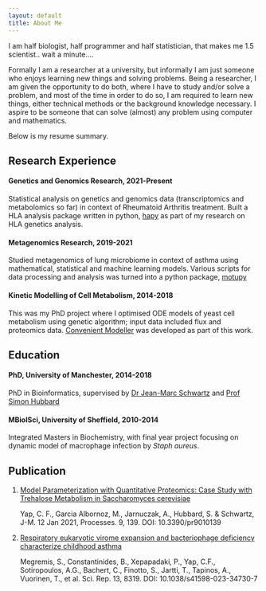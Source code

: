 ```yaml
---
layout: default
title: About Me
---
```


I am half biologist, half programmer and half statistician, that makes me 1.5 scientist.. wait a minute.... 

Formally I am a researcher at a university, but informally I am just someone who enjoys learning new things and solving problems. Being a researcher, I am given the opportunity to do both, where I have to study and/or solve a problem, and most of the time in order to do so, I am required to learn new things, either technical methods or the background knowledge necessary. I aspire to be someone that can solve (almost) any problem using computer and mathematics. 

Below is my resume summary.

## Research Experience
#### Genetics and Genomics Research, 2021-Present
Statistical analysis on genetics and genomics data (transcriptomics and metabolomics so far) in context of Rheumatoid Arthritis treatment. Built a HLA analysis package written in python, [hapy](https://github.com/chuanfuyap/hla-analysis-py) as part of my research on HLA genetics analysis.
#### Metagenomics Research, 2019-2021
Studied metagenomics of lung microbiome in context of asthma using mathematical, statistical and machine learning models. Various scripts for data processing and analysis was turned into a python package, [motupy](https://github.com/chuanfuyap/motu-python-package)
#### Kinetic Modelling of Cell Metabolism,  2014-2018  
This was my PhD project where I optimised ODE models of yeast cell metabolism using genetic algorithm; input data included flux and proteomics data. [Convenient Modeller](https://github.com/chuanfuyap/Convenient-Modeller) was developed as part of this work.
## Education
#### PhD, University of Manchester,     2014-2018  
PhD in Bioinformatics, supervised by [Dr Jean-Marc Schwartz](https://www.research.manchester.ac.uk/portal/jean-marc.schwartz.html) and [Prof Simon Hubbard](https://www.research.manchester.ac.uk/portal/simon.hubbard.html)
#### MBiolSci, University of Sheffield,     2010-2014
Integrated Masters in Biochemistry, with final year project focusing on dynamic model of macrophage infection by _Staph aureus_. 
## Publication
1) [Model Parameterization with Quantitative Proteomics: Case Study with Trehalose Metabolism in Saccharomyces cerevisiae](https://doi.org/10.3390/pr9010139)
    
    Yap, C. F., Garcia Albornoz, M., Jarnuczak, A., Hubbard, S. & Schwartz, J-M.
    12 Jan 2021, Processes. 9, 139.
    DOI: 10.3390/pr9010139

2) [Respiratory eukaryotic virome expansion and bacteriophage deficiency characterize childhood asthma](https://doi.org/10.1038/s41598-023-34730-7)

    Megremis, S., Constantinides, B., Xepapadaki, P., Yap, C.F., Sotiropoulos, A.G., Bachert, C., Finotto, S., Jartti, T., Tapinos, A., Vuorinen, T., et al.
    Sci. Rep. 13, 8319.
    DOI: 10.1038/s41598-023-34730-7